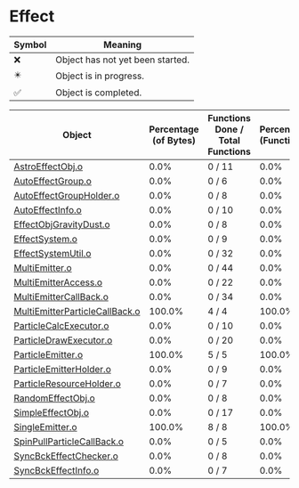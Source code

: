 # Effect
| Symbol | Meaning 
| ------------- | ------------- 
| :x: | Object has not yet been started. 
| :eight_pointed_black_star: | Object is in progress. 
| :white_check_mark: | Object is completed. 


| Object | Percentage (of Bytes) | Functions Done / Total Functions | Percentage (Functions) | Status 
| ------------- | ------------- | ------------- | ------------- | ------------- 
| [AstroEffectObj.o](https://github.com/shibbo/Petari/blob/master/docs/lib/Effect/AstroEffectObj.md) | 0.0% | 0 / 11 | 0.0% | :x: 
| [AutoEffectGroup.o](https://github.com/shibbo/Petari/blob/master/docs/lib/Effect/AutoEffectGroup.md) | 0.0% | 0 / 6 | 0.0% | :x: 
| [AutoEffectGroupHolder.o](https://github.com/shibbo/Petari/blob/master/docs/lib/Effect/AutoEffectGroupHolder.md) | 0.0% | 0 / 8 | 0.0% | :x: 
| [AutoEffectInfo.o](https://github.com/shibbo/Petari/blob/master/docs/lib/Effect/AutoEffectInfo.md) | 0.0% | 0 / 10 | 0.0% | :x: 
| [EffectObjGravityDust.o](https://github.com/shibbo/Petari/blob/master/docs/lib/Effect/EffectObjGravityDust.md) | 0.0% | 0 / 8 | 0.0% | :x: 
| [EffectSystem.o](https://github.com/shibbo/Petari/blob/master/docs/lib/Effect/EffectSystem.md) | 0.0% | 0 / 9 | 0.0% | :x: 
| [EffectSystemUtil.o](https://github.com/shibbo/Petari/blob/master/docs/lib/Effect/EffectSystemUtil.md) | 0.0% | 0 / 32 | 0.0% | :x: 
| [MultiEmitter.o](https://github.com/shibbo/Petari/blob/master/docs/lib/Effect/MultiEmitter.md) | 0.0% | 0 / 44 | 0.0% | :x: 
| [MultiEmitterAccess.o](https://github.com/shibbo/Petari/blob/master/docs/lib/Effect/MultiEmitterAccess.md) | 0.0% | 0 / 22 | 0.0% | :x: 
| [MultiEmitterCallBack.o](https://github.com/shibbo/Petari/blob/master/docs/lib/Effect/MultiEmitterCallBack.md) | 0.0% | 0 / 34 | 0.0% | :x: 
| [MultiEmitterParticleCallBack.o](https://github.com/shibbo/Petari/blob/master/docs/lib/Effect/MultiEmitterParticleCallBack.md) | 100.0% | 4 / 4 | 100.0% | :white_check_mark: 
| [ParticleCalcExecutor.o](https://github.com/shibbo/Petari/blob/master/docs/lib/Effect/ParticleCalcExecutor.md) | 0.0% | 0 / 10 | 0.0% | :x: 
| [ParticleDrawExecutor.o](https://github.com/shibbo/Petari/blob/master/docs/lib/Effect/ParticleDrawExecutor.md) | 0.0% | 0 / 20 | 0.0% | :x: 
| [ParticleEmitter.o](https://github.com/shibbo/Petari/blob/master/docs/lib/Effect/ParticleEmitter.md) | 100.0% | 5 / 5 | 100.0% | :white_check_mark: 
| [ParticleEmitterHolder.o](https://github.com/shibbo/Petari/blob/master/docs/lib/Effect/ParticleEmitterHolder.md) | 0.0% | 0 / 9 | 0.0% | :x: 
| [ParticleResourceHolder.o](https://github.com/shibbo/Petari/blob/master/docs/lib/Effect/ParticleResourceHolder.md) | 0.0% | 0 / 7 | 0.0% | :x: 
| [RandomEffectObj.o](https://github.com/shibbo/Petari/blob/master/docs/lib/Effect/RandomEffectObj.md) | 0.0% | 0 / 8 | 0.0% | :x: 
| [SimpleEffectObj.o](https://github.com/shibbo/Petari/blob/master/docs/lib/Effect/SimpleEffectObj.md) | 0.0% | 0 / 17 | 0.0% | :x: 
| [SingleEmitter.o](https://github.com/shibbo/Petari/blob/master/docs/lib/Effect/SingleEmitter.md) | 100.0% | 8 / 8 | 100.0% | :white_check_mark: 
| [SpinPullParticleCallBack.o](https://github.com/shibbo/Petari/blob/master/docs/lib/Effect/SpinPullParticleCallBack.md) | 0.0% | 0 / 5 | 0.0% | :x: 
| [SyncBckEffectChecker.o](https://github.com/shibbo/Petari/blob/master/docs/lib/Effect/SyncBckEffectChecker.md) | 0.0% | 0 / 8 | 0.0% | :x: 
| [SyncBckEffectInfo.o](https://github.com/shibbo/Petari/blob/master/docs/lib/Effect/SyncBckEffectInfo.md) | 0.0% | 0 / 7 | 0.0% | :x: 
